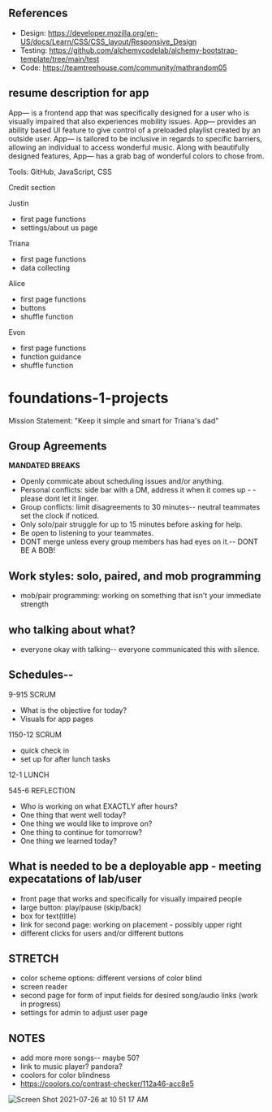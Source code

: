 ## References 
 * Design:
 https://developer.mozilla.org/en-US/docs/Learn/CSS/CSS_layout/Responsive_Design
 * Testing:
 https://github.com/alchemycodelab/alchemy-bootstrap-template/tree/main/test
 * Code: 
 https://teamtreehouse.com/community/mathrandom05

## resume description for app 

App— is a frontend app that was specifically designed for a user who is visually impaired that also experiences mobility issues. App— provides an ability based UI feature to give control of a preloaded playlist created by an outside user. App— is tailored to be inclusive in regards to specific barriers, allowing an individual to access wonderful music. Along with beautifully designed features, App— has a grab bag of wonderful colors to chose from. 

Tools: GitHub, JavaScript, CSS



Credit section

Justin
* first page functions
* settings/about us page

Triana
* first page functions
* data collecting

Alice
* first page functions
* buttons
* shuffle function

Evon
* first page functions
* function guidance
* shuffle function 

# foundations-1-projects
Mission Statement: "Keep it simple and smart for Triana's dad"

## Group Agreements
**MANDATED BREAKS**
- Openly commicate about scheduling issues and/or anything.
- Personal conflicts: side bar with a DM, address it when it comes up - - please dont let it linger.
- Group conflicts: limit disagreements to 30 minutes-- neutral teammates set the clock if noticed. 
- Only solo/pair struggle for up to 15 minutes before asking for help.
- Be open to listening to your teammates.
- DONT merge unless every group members has had eyes on it.-- DONT BE A BOB!


## Work styles: solo, paired, and mob programming
- mob/pair programming: working on something that isn't your immediate strength


## who talking about what?
- everyone okay with talking-- everyone communicated this with silence.


## Schedules--
9-915 SCRUM
- What is the objective for today?
- Visuals for app pages

1150-12 SCRUM
- quick check in
- set up for after lunch tasks

12-1 LUNCH


545-6 REFLECTION
- Who is working on what EXACTLY after hours?
- One thing that went well today?
- One thing we would like to improve on?
- One thing to continue for tomorrow?
- One thing we learned today?


## What is needed to be a deployable app - meeting expecatations of lab/user
- front page that works and specifically for visually impaired people
- large button: play/pause (skip/back)
- box for text(title)
- link for second page: working on placement - possibly upper right 
- different clicks for users and/or different buttons 



## STRETCH
- color scheme options: different versions of color blind
- screen reader
- second page for form of input fields for desired song/audio links (work in progress)
- settings for admin to adjust user page 


## NOTES 

- add more more songs-- maybe 50?
- link to music player? pandora?
- coolors for color blindness
- https://coolors.co/contrast-checker/112a46-acc8e5


![Screen Shot 2021-07-26 at 10 51 17 AM](https://user-images.githubusercontent.com/80484840/127035369-c0683ab5-a1ea-4a41-94ff-9541803a82de.png)
